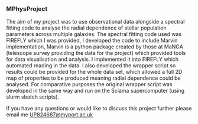 ### MPhysProject

The aim of my project was to use observational data alongside a spectral fitting code to analyse the radial dependence of stellar population parameters
across multiple galaxies. The spectral fitting code used was FIREFLY which I was provided, I developed the code to include Marvin implementation, Marvin is
a python package created by those at MaNGA (telescope survey providing the data for the project) which provided tools for data visualisation and analysis.
I implemented it into FIREFLY which automated reading in the data. I also developed the wrapper script so results could be provided for the whole data set,
which allowed a full 2D map of properties to be produced meaning radial dependence could be analysed. For comparative purposes the original wrapper script 
was developed in the same way and run on the Sciama supercomputer (using slurm sbatch scripts). 

If you have any questions or would like to discuss this project further please email me UP824687@myport.ac.uk
